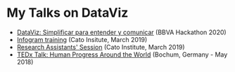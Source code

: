 # My Talks on DataViz
- [DataViz: Simplificar para entender y comunicar](https://docs.google.com/presentation/d/1AtBa3AHBu0egwvF89dAQ3kCWiOb86ov_jj-e6JNTRK0/edit?usp=sharing) (BBVA Hackathon 2020)
- [Infogram training](https://docs.google.com/presentation/d/18X5hrPdGdcp_-22Wu6X4RZ_CRCzha4xt46Eia3em3dk/edit?usp=sharing) (Cato Insitute, March 2019)
- [Research Assistants' Session](https://docs.google.com/presentation/d/1lgyyxNrCOpds5r1BoPHTwzSliBzYDTTrQ9ijkaBaZIY/edit?usp=sharing) (Cato Institute, March 2019)
- [TEDx Talk: Human Progress Around the World](https://www.icloud.com/keynote-live/sc:0fdm0U3EZSFo-U-HFUkjGsYPAjSdqSEnO-xToUybsOHqZaIenUT3EoHaKbH_Rhyd4yN) (Bochum, Germany - May 2018)
